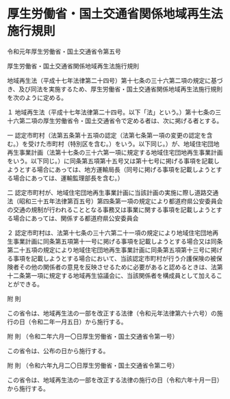 # 厚生労働省・国土交通省関係地域再生法施行規則

令和元年厚生労働省・国土交通省令第五号

厚生労働省・国土交通省関係地域再生法施行規則

地域再生法（平成十七年法律第二十四号）第十七条の三十六第二項の規定に基づき、及び同法を実施するため、厚生労働省・国土交通省関係地域再生法施行規則を次のように定める。

１ 地域再生法（平成十七年法律第二十四号。以下「法」という。）第十七条の三十六第二項の厚生労働省令・国土交通省令で定める者は、次に掲げる者とする。

一 認定市町村（法第五条第十五項の認定（法第七条第一項の変更の認定を含む。）を受けた市町村（特別区を含む。）をいう。以下同じ。）が、地域住宅団地再生事業計画（法第十七条の三十六第一項に規定する地域住宅団地再生事業計画をいう。以下同じ。）に同条第五項第十五号又は第十七号に掲げる事項を記載しようとする場合にあっては、地方運輸局長（同号に掲げる事項を記載しようとする場合にあっては、運輸監理部長を含む。）

二 認定市町村が、地域住宅団地再生事業計画に当該計画の実施に際し道路交通法（昭和三十五年法律第百五号）第四条第一項の規定により都道府県公安委員会の交通の規制が行われることとなる事務又は事業に関する事項を記載しようとする場合にあっては、関係する都道府県公安委員会

２ 認定市町村は、法第十七条の三十六第二十一項の規定により地域住宅団地再生事業計画に同条第五項第十一号に掲げる事項を記載しようとする場合又は同条第二十五項の規定により地域住宅団地再生事業計画に同条第五項第十三号に掲げる事項を記載しようとする場合において、当該認定市町村が行う介護保険の被保険者その他の関係者の意見を反映させるために必要があると認めるときは、法第十二条第一項に規定する地域再生協議会に、当該関係者を構成員として加えることができる。

附 則

この省令は、地域再生法の一部を改正する法律（令和元年法律第六十六号）の施行の日（令和二年一月五日）から施行する。

附 則 （令和二年六月一〇日厚生労働省・国土交通省令第一号）

この省令は、公布の日から施行する。

附 則 （令和六年九月二〇日厚生労働省・国土交通省令第二号）

この省令は、地域再生法の一部を改正する法律の施行の日（令和六年十月一日）から施行する。
